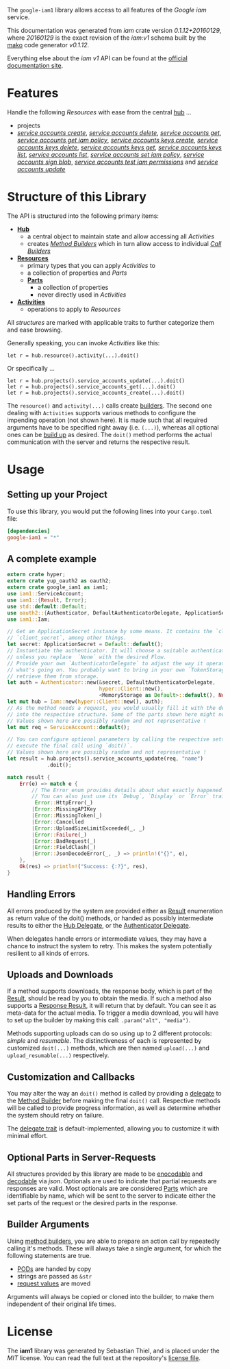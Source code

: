 <!---
DO NOT EDIT !
This file was generated automatically from 'src/mako/api/README.md.mako'
DO NOT EDIT !
-->
The `google-iam1` library allows access to all features of the *Google iam* service.

This documentation was generated from *iam* crate version *0.1.12+20160129*, where *20160129* is the exact revision of the *iam:v1* schema built by the [mako](http://www.makotemplates.org/) code generator *v0.1.12*.

Everything else about the *iam* *v1* API can be found at the
[official documentation site](https://cloud.google.com/iam/).
# Features

Handle the following *Resources* with ease from the central [hub](http://byron.github.io/google-apis-rs/google_iam1/struct.Iam.html) ... 

* projects
 * [*service accounts create*](http://byron.github.io/google-apis-rs/google_iam1/struct.ProjectServiceAccountCreateCall.html), [*service accounts delete*](http://byron.github.io/google-apis-rs/google_iam1/struct.ProjectServiceAccountDeleteCall.html), [*service accounts get*](http://byron.github.io/google-apis-rs/google_iam1/struct.ProjectServiceAccountGetCall.html), [*service accounts get iam policy*](http://byron.github.io/google-apis-rs/google_iam1/struct.ProjectServiceAccountGetIamPolicyCall.html), [*service accounts keys create*](http://byron.github.io/google-apis-rs/google_iam1/struct.ProjectServiceAccountKeyCreateCall.html), [*service accounts keys delete*](http://byron.github.io/google-apis-rs/google_iam1/struct.ProjectServiceAccountKeyDeleteCall.html), [*service accounts keys get*](http://byron.github.io/google-apis-rs/google_iam1/struct.ProjectServiceAccountKeyGetCall.html), [*service accounts keys list*](http://byron.github.io/google-apis-rs/google_iam1/struct.ProjectServiceAccountKeyListCall.html), [*service accounts list*](http://byron.github.io/google-apis-rs/google_iam1/struct.ProjectServiceAccountListCall.html), [*service accounts set iam policy*](http://byron.github.io/google-apis-rs/google_iam1/struct.ProjectServiceAccountSetIamPolicyCall.html), [*service accounts sign blob*](http://byron.github.io/google-apis-rs/google_iam1/struct.ProjectServiceAccountSignBlobCall.html), [*service accounts test iam permissions*](http://byron.github.io/google-apis-rs/google_iam1/struct.ProjectServiceAccountTestIamPermissionCall.html) and [*service accounts update*](http://byron.github.io/google-apis-rs/google_iam1/struct.ProjectServiceAccountUpdateCall.html)




# Structure of this Library

The API is structured into the following primary items:

* **[Hub](http://byron.github.io/google-apis-rs/google_iam1/struct.Iam.html)**
    * a central object to maintain state and allow accessing all *Activities*
    * creates [*Method Builders*](http://byron.github.io/google-apis-rs/google_iam1/trait.MethodsBuilder.html) which in turn
      allow access to individual [*Call Builders*](http://byron.github.io/google-apis-rs/google_iam1/trait.CallBuilder.html)
* **[Resources](http://byron.github.io/google-apis-rs/google_iam1/trait.Resource.html)**
    * primary types that you can apply *Activities* to
    * a collection of properties and *Parts*
    * **[Parts](http://byron.github.io/google-apis-rs/google_iam1/trait.Part.html)**
        * a collection of properties
        * never directly used in *Activities*
* **[Activities](http://byron.github.io/google-apis-rs/google_iam1/trait.CallBuilder.html)**
    * operations to apply to *Resources*

All *structures* are marked with applicable traits to further categorize them and ease browsing.

Generally speaking, you can invoke *Activities* like this:

```Rust,ignore
let r = hub.resource().activity(...).doit()
```

Or specifically ...

```ignore
let r = hub.projects().service_accounts_update(...).doit()
let r = hub.projects().service_accounts_get(...).doit()
let r = hub.projects().service_accounts_create(...).doit()
```

The `resource()` and `activity(...)` calls create [builders][builder-pattern]. The second one dealing with `Activities` 
supports various methods to configure the impending operation (not shown here). It is made such that all required arguments have to be 
specified right away (i.e. `(...)`), whereas all optional ones can be [build up][builder-pattern] as desired.
The `doit()` method performs the actual communication with the server and returns the respective result.

# Usage

## Setting up your Project

To use this library, you would put the following lines into your `Cargo.toml` file:

```toml
[dependencies]
google-iam1 = "*"
```

## A complete example

```Rust
extern crate hyper;
extern crate yup_oauth2 as oauth2;
extern crate google_iam1 as iam1;
use iam1::ServiceAccount;
use iam1::{Result, Error};
use std::default::Default;
use oauth2::{Authenticator, DefaultAuthenticatorDelegate, ApplicationSecret, MemoryStorage};
use iam1::Iam;

// Get an ApplicationSecret instance by some means. It contains the `client_id` and 
// `client_secret`, among other things.
let secret: ApplicationSecret = Default::default();
// Instantiate the authenticator. It will choose a suitable authentication flow for you, 
// unless you replace  `None` with the desired Flow.
// Provide your own `AuthenticatorDelegate` to adjust the way it operates and get feedback about 
// what's going on. You probably want to bring in your own `TokenStorage` to persist tokens and
// retrieve them from storage.
let auth = Authenticator::new(&secret, DefaultAuthenticatorDelegate,
                              hyper::Client::new(),
                              <MemoryStorage as Default>::default(), None);
let mut hub = Iam::new(hyper::Client::new(), auth);
// As the method needs a request, you would usually fill it with the desired information
// into the respective structure. Some of the parts shown here might not be applicable !
// Values shown here are possibly random and not representative !
let mut req = ServiceAccount::default();

// You can configure optional parameters by calling the respective setters at will, and
// execute the final call using `doit()`.
// Values shown here are possibly random and not representative !
let result = hub.projects().service_accounts_update(req, "name")
             .doit();

match result {
    Err(e) => match e {
        // The Error enum provides details about what exactly happened.
        // You can also just use its `Debug`, `Display` or `Error` traits
         Error::HttpError(_)
        |Error::MissingAPIKey
        |Error::MissingToken(_)
        |Error::Cancelled
        |Error::UploadSizeLimitExceeded(_, _)
        |Error::Failure(_)
        |Error::BadRequest(_)
        |Error::FieldClash(_)
        |Error::JsonDecodeError(_, _) => println!("{}", e),
    },
    Ok(res) => println!("Success: {:?}", res),
}

```
## Handling Errors

All errors produced by the system are provided either as [Result](http://byron.github.io/google-apis-rs/google_iam1/enum.Result.html) enumeration as return value of 
the doit() methods, or handed as possibly intermediate results to either the 
[Hub Delegate](http://byron.github.io/google-apis-rs/google_iam1/trait.Delegate.html), or the [Authenticator Delegate](http://byron.github.io/google-apis-rs/google_iam1/../yup-oauth2/trait.AuthenticatorDelegate.html).

When delegates handle errors or intermediate values, they may have a chance to instruct the system to retry. This 
makes the system potentially resilient to all kinds of errors.

## Uploads and Downloads
If a method supports downloads, the response body, which is part of the [Result](http://byron.github.io/google-apis-rs/google_iam1/enum.Result.html), should be
read by you to obtain the media.
If such a method also supports a [Response Result](http://byron.github.io/google-apis-rs/google_iam1/trait.ResponseResult.html), it will return that by default.
You can see it as meta-data for the actual media. To trigger a media download, you will have to set up the builder by making
this call: `.param("alt", "media")`.

Methods supporting uploads can do so using up to 2 different protocols: 
*simple* and *resumable*. The distinctiveness of each is represented by customized 
`doit(...)` methods, which are then named `upload(...)` and `upload_resumable(...)` respectively.

## Customization and Callbacks

You may alter the way an `doit()` method is called by providing a [delegate](http://byron.github.io/google-apis-rs/google_iam1/trait.Delegate.html) to the 
[Method Builder](http://byron.github.io/google-apis-rs/google_iam1/trait.CallBuilder.html) before making the final `doit()` call. 
Respective methods will be called to provide progress information, as well as determine whether the system should 
retry on failure.

The [delegate trait](http://byron.github.io/google-apis-rs/google_iam1/trait.Delegate.html) is default-implemented, allowing you to customize it with minimal effort.

## Optional Parts in Server-Requests

All structures provided by this library are made to be [enocodable](http://byron.github.io/google-apis-rs/google_iam1/trait.RequestValue.html) and 
[decodable](http://byron.github.io/google-apis-rs/google_iam1/trait.ResponseResult.html) via *json*. Optionals are used to indicate that partial requests are responses 
are valid.
Most optionals are are considered [Parts](http://byron.github.io/google-apis-rs/google_iam1/trait.Part.html) which are identifiable by name, which will be sent to 
the server to indicate either the set parts of the request or the desired parts in the response.

## Builder Arguments

Using [method builders](http://byron.github.io/google-apis-rs/google_iam1/trait.CallBuilder.html), you are able to prepare an action call by repeatedly calling it's methods.
These will always take a single argument, for which the following statements are true.

* [PODs][wiki-pod] are handed by copy
* strings are passed as `&str`
* [request values](http://byron.github.io/google-apis-rs/google_iam1/trait.RequestValue.html) are moved

Arguments will always be copied or cloned into the builder, to make them independent of their original life times.

[wiki-pod]: http://en.wikipedia.org/wiki/Plain_old_data_structure
[builder-pattern]: http://en.wikipedia.org/wiki/Builder_pattern
[google-go-api]: https://github.com/google/google-api-go-client

# License
The **iam1** library was generated by Sebastian Thiel, and is placed 
under the *MIT* license.
You can read the full text at the repository's [license file][repo-license].

[repo-license]: https://github.com/Byron/google-apis-rs/LICENSE.md
